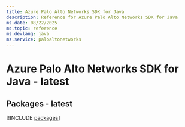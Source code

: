 ```yaml
---
title: Azure Palo Alto Networks SDK for Java
description: Reference for Azure Palo Alto Networks SDK for Java
ms.date: 08/22/2025
ms.topic: reference
ms.devlang: java
ms.service: paloaltonetworks
---
```

# Azure Palo Alto Networks SDK for Java - latest
## Packages - latest
[!INCLUDE [packages](palo-alto-networks-index.md)]
